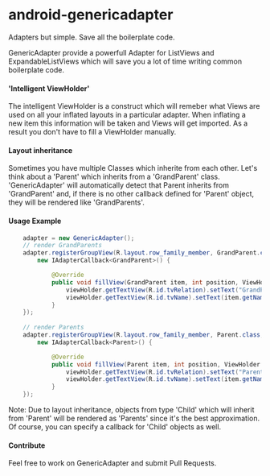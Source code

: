 android-genericadapter
======================

Adapters but simple. Save all the boilerplate code.

GenericAdapter provide a powerfull Adapter for ListViews and ExpandableListViews which will save you a lot of time writing common boilerplate code. 

#### 'Intelligent ViewHolder'
The intelligent ViewHolder is a construct which will remeber what Views are used on all your inflated layouts in a particular adapter. When inflating a new item this information will be taken and Views will get imported. As a result you don't have to fill a ViewHolder manually. 

#### Layout inheritance
Sometimes you have multiple Classes which inherite from each other. Let's think about a 'Parent' which inherits from a 'GrandParent' class. 'GenericAdapter' will automatically detect that Parent inherits from 'GrandParent' and, if there is no other callback defined for 'Parent' object, they will be rendered like 'GrandParents'. 

#### Usage Example
```java
	adapter = new GenericAdapter();
	// render GrandParents
	adapter.registerGroupView(R.layout.row_family_member, GrandParent.class,
		new IAdapterCallback<GrandParent>() {

			@Override
			public void fillView(GrandParent item, int position, ViewHolder viewHolder) {
				viewHolder.getTextView(R.id.tvRelation).setText("GrandParent");
				viewHolder.getTextView(R.id.tvName).setText(item.getName());
		  	}
	});
			
	// render Parents
	adapter.registerGroupView(R.layout.row_family_member, Parent.class,
		new IAdapterCallback<Parent>() {

			@Override
			public void fillView(Parent item, int position, ViewHolder viewHolder) {
				viewHolder.getTextView(R.id.tvRelation).setText("Parent");
				viewHolder.getTextView(R.id.tvName).setText(item.getName());
			}
	});
```
Note: Due to layout inheritance, objects from type 'Child' which will inherit from 'Parent' will be rendered as 'Parents' since it's the best approximation. Of course, you can specify a callback for 'Child' objects as well. 

#### Contribute
Feel free to work on GenericAdapter and submit Pull Requests.
